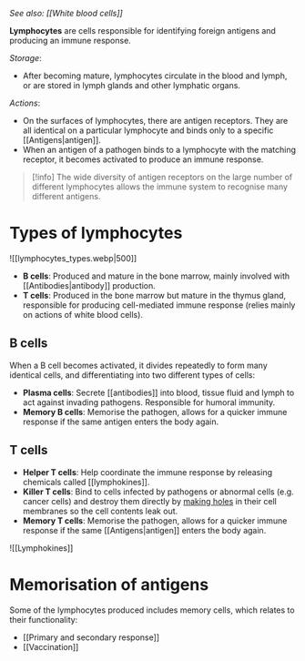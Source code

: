 *See also: [[White blood cells]]*

**Lymphocytes** are cells responsible for <span class="hi-green">identifying foreign antigens</span> and producing an immune response.

*Storage*:
- After becoming mature, lymphocytes circulate in the <span class="hi-blue">blood and lymph</span>, or are stored in <span class="hi-blue">lymph glands</span> and other lymphatic organs.

*Actions*:
- On the surfaces of lymphocytes, there are antigen receptors. They are all <span class="hi-green">identical on a particular lymphocyte</span> and binds only to a specific [[Antigens|antigen]].
- When an antigen of a pathogen binds to a lymphocyte with the matching receptor, it becomes <span class="hi-blue">activated</span> to produce an immune response.

> [!info]
> The wide diversity of antigen receptors on the large number of different lymphocytes allows the immune system to recognise many different antigens.

# Types of lymphocytes
![[lymphocytes_types.webp|500]]
- **B cells**: Produced and mature in the <span class="hi-blue">bone marrow</span>, mainly involved with [[Antibodies|antibody]] production.
- **T cells**: Produced in the bone marrow but mature in the <span class="hi-blue">thymus gland</span>, responsible for producing cell-mediated immune response (relies mainly on actions of white blood cells).

## B cells
When a B cell becomes activated, it <span class="hi-green">divides repeatedly</span> to form many identical cells, and <span class="hi-green">differentiating</span> into two different types of cells:
- **Plasma cells**: Secrete [[antibodies]] into blood, tissue fluid and lymph to act against invading pathogens. Responsible for <span class="hi-blue">humoral immunity</span>.
- **Memory B cells**: <span class="hi-green">Memorise</span> the pathogen, allows for a quicker immune response if the same antigen enters the body again.

## T cells
- **Helper T cells**: Help coordinate the immune response by releasing chemicals called [[lymphokines]].
- **Killer T cells**: Bind to cells infected by pathogens or abnormal cells (e.g. cancer cells) and <span class="hi-green">destroy them directly</span> by <u>making holes</u> in their cell membranes so the cell contents leak out.
- **Memory T cells**: <span class="hi-green">Memorise</span> the pathogen, allows for a quicker immune response if the same [[Antigens|antigen]] enters the body again.

![[Lymphokines]]

# Memorisation of antigens
Some of the lymphocytes produced includes memory cells, which relates to their functionality:
- [[Primary and secondary response]]
- [[Vaccination]]
